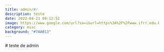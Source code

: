 ```yaml
---
title: admin/#/
description: teste
date: 2022-04-21 09:12:52
image: https://www.google.com/url?sa=i&url=https%3A%2F%2Fwww.ifrr.edu.br%2Fmidia%2Fteste%2Fimage_view_fullscreen&psig=AOvVaw2JUzIBGb1SxLNdZAse2QRe&ust=1650672854975000&source=images&cd=vfe&ved=0CAwQjRxqFwoTCPi_st6xpvcCFQAAAAAdAAAAABAD
category: misc
background: "#7AAB13"
---
```

\# teste de admin
